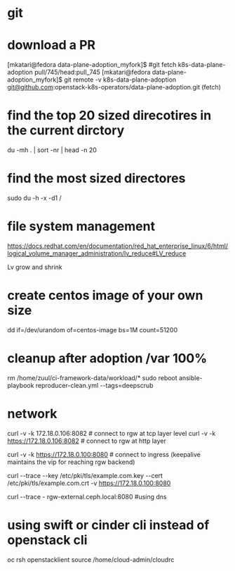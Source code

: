 # git

# download a PR
[mkatari@fedora data-plane-adoption_myfork]$ #git fetch k8s-data-plane-adoption pull/745/head:pull_745
[mkatari@fedora data-plane-adoption_myfork]$ git remote -v
k8s-data-plane-adoption git@github.com:openstack-k8s-operators/data-plane-adoption.git (fetch)




# find the top 20 sized direcotires in the current dirctory
du -mh . | sort -nr | head -n 20

# find the most sized directores
sudo du -h -x -d1 /



# file system management

https://docs.redhat.com/en/documentation/red_hat_enterprise_linux/6/html/logical_volume_manager_administration/lv_reduce#LV_reduce

Lv grow and shrink


# create  centos image of your own size
dd if=/dev/urandom of=centos-image bs=1M count=51200


# cleanup after adoption /var 100%
rm /home/zuul/ci-framework-data/workload/*
sudo reboot
ansible-playbook reproducer-clean.yml --tags=deepscrub


# network

curl -v -k 172.18.0.106:8082 # connect to rgw at tcp layer level
curl -v -k https://172.18.0.106:8082 # connect to rgw at http layer

curl -v -k https://172.18.0.100:8080 # connect to ingress (keepalive maintains the vip for reaching rgw backend)

curl --trace --key /etc/pki/tls/example.com.key --cert /etc/pki/tls/example.com.crt -v https://172.18.0.100:8080

curl --trace - rgw-external.ceph.local:8080  #using dns




# using swift or cinder cli instead of openstack cli 

oc rsh openstacklient
source /home/cloud-admin/cloudrc

